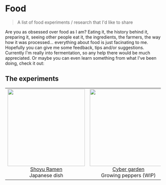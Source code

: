 # Food

> A list of food experiments / research that I'd like to share

Are you as obsessed over food as I am? Eating it, the history behind it, preparing it, seeing other people eat it, the ingredients, the farmers, the way how it was processed... everything about food is just facinating to me. Hopefully you can give me some feedback, tips and/or suggestions. Currently I'm really into fermentation, so any help there would be much appreciated. Or maybe you can even learn something from what I've been doing, check it out:

## The experiments

<table>
  <tbody>
    <tr>
      <td align="center">
      <a href="https://github.com/davidvanleeuwen/food/blob/master/ramen/shoyu.md">
        <img width="250"
        src="https://user-images.githubusercontent.com/238946/28500307-4d960278-6fc6-11e7-89f4-d821ff82aaf5.jpg">
        <br>
        Shoyu Ramen</a>
        <br>
        Japanese dish
      </td>
      <td align="center">
      <a href="https://github.com/davidvanleeuwen/food/tree/master/hot%20sauce/cybergarden">
        <img width="250"
        src="https://user-images.githubusercontent.com/238946/40270696-259e279c-5b92-11e8-896a-3e87ec9765fd.png">
        <br>
        Cyber garden</a>
        <br>
        Growing peppers (WIP)
      </td>
    </tr>
  <tbody>
</table>
